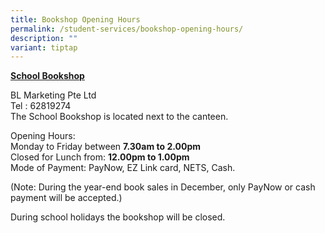 ```yaml
---
title: Bookshop Opening Hours
permalink: /student-services/bookshop-opening-hours/
description: ""
variant: tiptap
---
```

<p><strong><u>School Bookshop</u></strong>
</p>
<p>BL Marketing Pte Ltd
<br>Tel : 62819274
<br>The School Bookshop is located next to the canteen.</p>
<p>Opening Hours:&nbsp;
<br>Monday to Friday between <strong>7.30am to 2.00pm</strong> 
<br>Closed for Lunch from: <strong>12.00pm to 1.00pm</strong> 
<br>Mode of Payment: PayNow, EZ Link card, NETS, Cash.</p>
<p>(Note: During the year-end book sales in December, only PayNow or cash
payment will be accepted.)</p>
<p>During school holidays the bookshop will be closed.</p>
